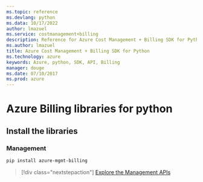 ```yaml
---
ms.topic: reference
ms.devlang: python
ms.data: 10/17/2022
author: lmazuel
ms.service: costmanagement+billing
description: Reference for Azure Cost Management + Billing SDK for Python
ms.author: lmazuel
title: Azure Cost Management + Billing SDK for Python
ms.technology: azure
keywords: Azure, python, SDK, API, Billing
manager: douge
ms.date: 07/10/2017
ms.prod: azure
---
```

# Azure Billing libraries for python

## Install the libraries


### Management

```bash
pip install azure-mgmt-billing
```
> [!div class="nextstepaction"]
> [Explore the Management APIs](/python/api/overview/azure/billing/management)